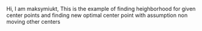 Hi, I am maksymiukt,
This is the example of finding heighborhood for given center points
and finding new optimal center point with assumption non moving other centers
